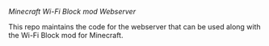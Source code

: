 *Minecraft Wi-Fi Block mod Webserver*

This repo maintains the code for the webserver that can be used along with the Wi-Fi Block mod for Minecraft.